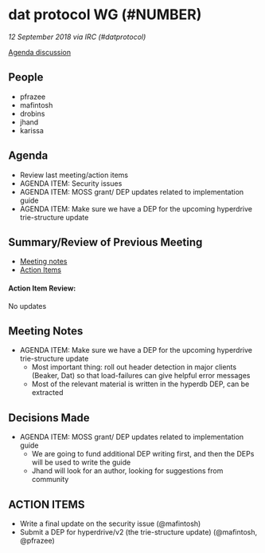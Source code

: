 # dat protocol WG (#NUMBER)

*12 September 2018 via IRC (#datprotocol)*

[Agenda discussion](https://github.com/datprotocol/working-group/issues/30)

## People

* pfrazee
* mafintosh
* drobins
* jhand
* karissa

## Agenda

* Review last meeting/action items
* AGENDA ITEM: Security issues
* AGENDA ITEM: MOSS grant/ DEP updates related to implementation guide
* AGENDA ITEM: Make sure we have a DEP for the upcoming hyperdrive trie-structure update

## Summary/Review of Previous Meeting

* [Meeting notes](https://github.com/datprotocol/working-group/blob/master/meeting-notes/14-15August2018.md)
* [Action Items](https://github.com/datprotocol/working-group/issues/29)

#### Action Item Review:

No updates

## Meeting Notes

* AGENDA ITEM: Make sure we have a DEP for the upcoming hyperdrive trie-structure update
  * Most important thing: roll out header detection in major clients (Beaker, Dat) so that load-failures can give helpful error messages
  * Most of the relevant material is written in the hyperdb DEP, can be extracted

## Decisions Made

* AGENDA ITEM: MOSS grant/ DEP updates related to implementation guide
  * We are going to fund additional DEP writing first, and then the DEPs will be used to write the guide
  * Jhand will look for an author, looking for suggestions from community

## ACTION ITEMS

* Write a final update on the security issue (@mafintosh)
* Submit a DEP for hyperdrive/v2 (the trie-structure update) (@mafintosh, @pfrazee)
